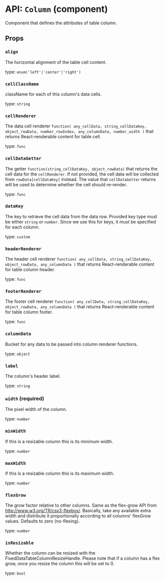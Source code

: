 <!-- File generated from "src/FixedDataTableColumn.react.js" -->
API: `Column` (component)
=========================

Component that defines the attributes of table column.

Props
-----

### `align`

The horizontal alignment of the table cell content.

type: `enum('left'|'center'|'right')`


### `cellClassName`

className for each of this column's data cells.

type: `string`


### `cellRenderer`

The data cell renderer
`function(
  any_cellData,
  string_cellDataKey,
  object_rowData,
  number_rowIndex,
  any_columnData,
  number_width
)`
that returns React-renderable content for table cell.

type: `func`


### `cellDataGetter`

The getter `function(string_cellDataKey, object_rowData)` that returns
the cell data for the `cellRenderer`.
If not provided, the cell data will be collected from
`rowData[cellDataKey]` instead. The value that `cellDataGetter` returns
will be used to determine whether the cell should re-render.

type: `func`


### `dataKey`

The key to retrieve the cell data from the data row. Provided key type
must be either `string` or `number`. Since we use this
for keys, it must be specified for each column.

type: `custom`


### `headerRenderer`

The header cell renderer
`function(
  any_cellData,
  string_cellDataKey,
  object_rowData,
  any_columnData
)`
that returns React-renderable content for table column header.

type: `func`


### `footerRenderer`

The footer cell renderer
`function(
  any_cellData,
  string_cellDataKey,
  object_rowData,
  any_columnData
)`
that returns React-renderable content for table column footer.

type: `func`


### `columnData`

Bucket for any data to be passed into column renderer functions.

type: `object`


### `label`

The column's header label.

type: `string`


### `width` (required)

The pixel width of the column.

type: `number`


### `minWidth`

If this is a resizable column this is its minimum width.

type: `number`


### `maxWidth`

If this is a resizable column this is its maximum width.

type: `number`


### `flexGrow`

The grow factor relative to other columns. Same as the flex-grow API
from http://www.w3.org/TR/css3-flexbox/. Basically, take any available
extra width and distribute it proportionally according to all columns'
flexGrow values. Defaults to zero (no-flexing).

type: `number`


### `isResizable`

Whether the column can be resized with the
FixedDataTableColumnResizeHandle. Please note that if a column
has a flex grow, once you resize the column this will be set to 0.

type: `bool`

